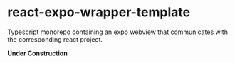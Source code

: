 # react-expo-wrapper-template
Typescript monorepo containing an expo webview that communicates with the corresponding react project.

**Under Construction**
